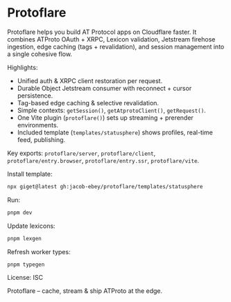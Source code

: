 # Protoflare

Protoflare helps you build AT Protocol apps on Cloudflare faster. It combines ATProto OAuth + XRPC, Lexicon validation, Jetstream firehose ingestion, edge caching (tags + revalidation), and session management into a single cohesive flow.

Highlights:

- Unified auth & XRPC client restoration per request.
- Durable Object Jetstream consumer with reconnect + cursor persistence.
- Tag-based edge caching & selective revalidation.
- Simple contexts: `getSession()`, `getAtprotoClient()`, `getRequest()`.
- One Vite plugin (`protoflare()`) sets up streaming + prerender environments.
- Included template (`templates/statusphere`) shows profiles, real-time feed, publishing.

Key exports: `protoflare/server`, `protoflare/client`, `protoflare/entry.browser`, `protoflare/entry.ssr`, `protoflare/vite`.

Install template:

```bash
npx giget@latest gh:jacob-ebey/protoflare/templates/statusphere
```

Run:

```bash
pnpm dev
```

Update lexicons:

```bash
pnpm lexgen
```

Refresh worker types:

```bash
pnpm typegen
```

License: ISC

Protoflare – cache, stream & ship ATProto at the edge.
